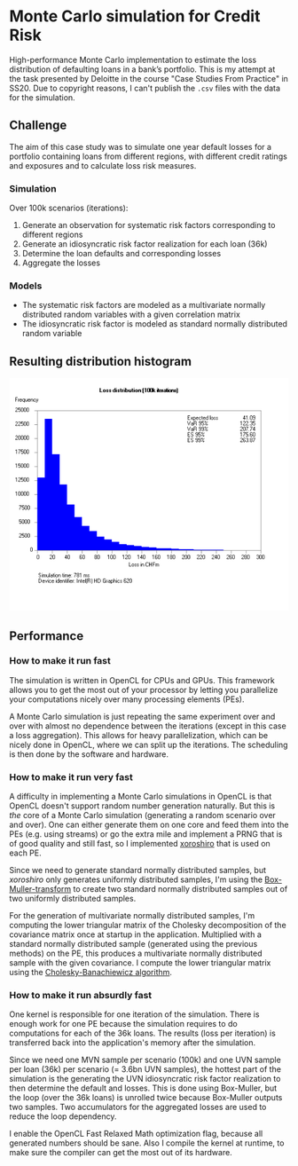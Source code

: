 # Monte Carlo simulation for Credit Risk
High-performance Monte Carlo implementation to estimate the loss distribution of defaulting loans in a bank’s portfolio. This is my attempt at the task presented by Deloitte in the course "Case Studies From Practice" in SS20. Due to copyright reasons, I can't publish the `.csv` files with the data for the simulation.

## Challenge

The aim of this case study was to simulate one year default losses for a portfolio containing loans from different regions, with different credit ratings and exposures and to calculate loss risk measures. 

### Simulation

Over 100k scenarios (iterations):

1. Generate an observation for systematic risk factors corresponding to different regions
2. Generate an idiosyncratic risk factor realization for each loan (36k)
3. Determine the loan defaults and corresponding losses
4. Aggregate the losses

### Models

* The systematic risk factors are modeled as a multivariate normally distributed random variables with a given correlation matrix
* The idiosyncratic risk factor is modeled as standard normally distributed random variable

## Resulting distribution histogram
![](/carlo/out/histogram.png?raw=true "Resulting distribution histogram")

## Performance 

### How to make it run fast

The simulation is written in OpenCL for CPUs and GPUs. This framework allows you to get the most out of your processor by letting you parallelize your computations nicely over many processing elements (PEs).

A Monte Carlo simulation is just repeating the same experiment over and over with almost no dependence between the iterations (except in this case a loss aggregation). This allows for heavy parallelization, which can be nicely done in OpenCL, where we can split up the iterations. The scheduling is then done by the software and hardware.

### How to make it run very fast

A difficulty in implementing a Monte Carlo simulations in OpenCL is that OpenCL doesn't support random number generation naturally. But this is _the_ core of a Monte Carlo simulation (generating a random scenario over and over). One can either generate them on one core and feed them into the PEs (e.g. using streams) or go the extra mile and implement a PRNG that is of good quality and still fast, so I implemented [xoroshiro](https://prng.di.unimi.it/) that is used on each PE.

Since we need to generate standard normally distributed samples, but _xoroshiro_ only generates uniformly distributed samples, I'm using the [Box-Muller-transform](https://en.wikipedia.org/wiki/Box%E2%80%93Muller_transform) to create two standard normally distributed samples out of two uniformly distributed samples.

For the generation of multivariate normally distributed samples, I'm computing the lower triangular matrix of the Cholesky decomposition of the covariance matrix once at startup in the application. Multiplied with a standard normally distributed sample (generated using the previous methods) on the PE, this produces a multivariate normally distributed sample with the given covariance. I compute the lower triangular matrix using the [Cholesky-Banachiewicz algorithm]( https://en.wikipedia.org/wiki/Cholesky_decomposition#The_Cholesky%E2%80%93Banachiewicz_and_Cholesky%E2%80%93Crout_algorithms).

### How to make it run absurdly fast

One kernel is responsible for one iteration of the simulation. There is enough work for one PE because the simulation requires to do computations for each of the 36k loans. The results (loss per iteration) is transferred back into the application's memory after the simulation.

Since we need one MVN sample per scenario (100k) and one UVN sample per loan (36k) per scenario (= 3.6bn UVN samples), the hottest part of the simulation is the generating the UVN idiosyncratic risk factor realization to then determine the default and losses. This is done using Box-Muller, but the loop (over the 36k loans) is unrolled twice because Box-Muller outputs two samples. Two accumulators for the aggregated losses are used to reduce the loop dependency.

I enable the OpenCL Fast Relaxed Math optimization flag, because all generated numbers should be sane. Also I compile the kernel at runtime, to make sure the  compiler can get the most out of its hardware.

